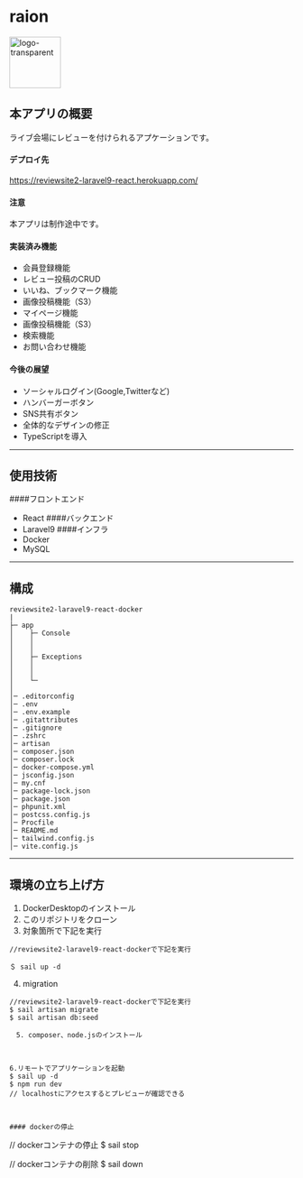 # raion

<img width="91" alt="logo-transparent" src="https://user-images.githubusercontent.com/105682555/189569009-f34bd847-62f2-4924-a3e7-42ce76a6c156.png">

## 本アプリの概要
ライブ会場にレビューを付けられるアプケーションです。

#### デプロイ先
https://reviewsite2-laravel9-react.herokuapp.com/

#### 注意
本アプリは制作途中です。

#### 実装済み機能
- 会員登録機能
- レビュー投稿のCRUD
- いいね、ブックマーク機能
- 画像投稿機能（S3）
- マイページ機能
- 画像投稿機能（S3）
- 検索機能
- お問い合わせ機能


#### 今後の展望
- ソーシャルログイン(Google,Twitterなど)
- ハンバーガーボタン
- SNS共有ボタン
- 全体的なデザインの修正
- TypeScriptを導入

---

## 使用技術
####フロントエンド
- React
####バックエンド
- Laravel9
####インフラ
- Docker
- MySQL

---

## 構成

```	
reviewsite2-laravel9-react-docker
|
├─ app
│    ├─ Console
│    │
│    │
│    ├─ Exceptions
│    │
│    │
│    └─ 
│
│─ .editorconfig
│─ .env
│─ .env.example
│─ .gitattributes
│─ .gitignore
│─ .zshrc
│─ artisan
│─ composer.json
│─ composer.lock
│─ docker-compose.yml
│─ jsconfig.json
│─ my.cnf
│─ package-lock.json
│─ package.json
│─ phpunit.xml
│─ postcss.config.js
│─ Procfile
│─ README.md
│─ tailwind.config.js
│─ vite.config.js

```

---

## 環境の立ち上げ方
1. DockerDesktopのインストール
2. このリポジトリをクローン
3. 対象箇所で下記を実行
```
//reviewsite2-laravel9-react-dockerで下記を実行

＄ sail up -d
```

4. migration
```
//reviewsite2-laravel9-react-dockerで下記を実行
$ sail artisan migrate
$ sail artisan db:seed

　5. composer、node.jsのインストール



6.リモートでアプリケーションを起動
$ sail up -d
$ npm run dev
// localhostにアクセスするとプレビューが確認できる



#### dockerの停止
```
// dockerコンテナの停止
$ sail stop

// dockerコンテナの削除
$ sail down
```
